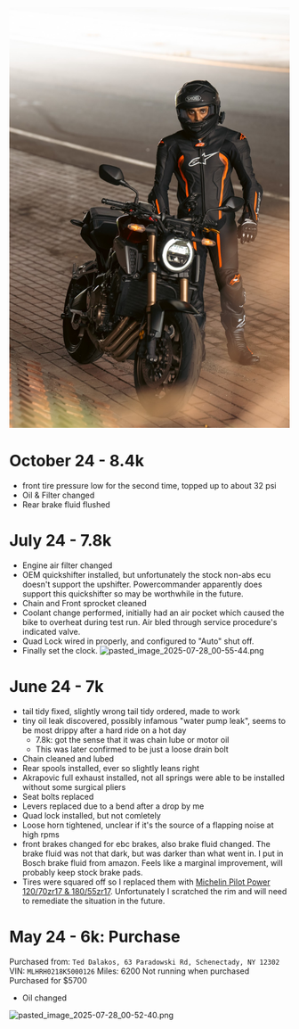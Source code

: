 ![pasted_image_2025-07-28_00-51-47.png](imports/pasted_image_2025-07-28_00-51-47.png)

# October 24 - 8.4k
* front tire pressure low for the second time, topped up to about 32 psi
* Oil & Filter changed
* Rear brake fluid flushed

# July 24 - 7.8k
- Engine air filter changed
- OEM quickshifter installed, but unfortunately the stock non-abs ecu doesn't support the upshifter. Powercommander apparently does support this quickshifter so may be worthwhile in the future.
- Chain and Front sprocket cleaned
- Coolant change performed, initially had an air pocket which caused the bike to overheat during test run. Air bled through service procedure's indicated valve.
- Quad Lock wired in properly, and configured to "Auto" shut off.
- Finally set the clock.
![pasted_image_2025-07-28_00-55-44.png](imports/pasted_image_2025-07-28_00-55-44.png)
# June 24 - 7k 
+ tail tidy fixed, slightly wrong tail tidy ordered, made to work
+ tiny oil leak discovered, possibly infamous "water pump leak", seems to be most drippy after a hard ride on a hot day
	+ 7.8k: got the sense that it was chain lube or motor oil 
	+ This was later confirmed to be just a loose drain bolt 
+ Chain cleaned and lubed
+ Rear spools installed, ever so slightly leans right
+ Akrapovic full exhaust installed, not all springs were able to be installed without some surgical pliers
+ Seat bolts replaced
+ Levers replaced due to a bend after a drop by me
+ Quad lock installed, but not comletely
+ Loose horn tightened, unclear if it's the source of a flapping noise at high rpms
+ front brakes changed for ebc brakes, also brake fluid changed. The brake fluid was not that dark, but was darker than what went in. I put in Bosch brake fluid from amazon. Feels like a marginal improvement, will probably keep stock brake pads.
+ Tires were squared off so I replaced them with [Michelin Pilot Power 120/70zr17 & 180/55zr17](https://www.amazon.com/gp/product/B0076ZM19U/ref=ppx_yo_dt_b_asin_title_o00_s00?ie=UTF8&psc=1). Unfortunately I scratched the rim and will need to remediate the situation in the future.
# May 24 - 6k: Purchase
Purchased from: `Ted Dalakos, 63 Paradowski Rd, Schenectady, NY 12302`
VIN: `MLHRH0218K5000126` 
Miles: 6200
Not running when purchased
Purchased for $5700
+ Oil changed

![pasted_image_2025-07-28_00-52-40.png](imports/pasted_image_2025-07-28_00-52-40.png)